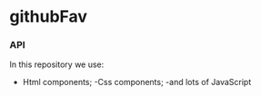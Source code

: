 # githubFav
### API


In this repository we use:
- Html components;
-Css components;
-and lots of JavaScript
